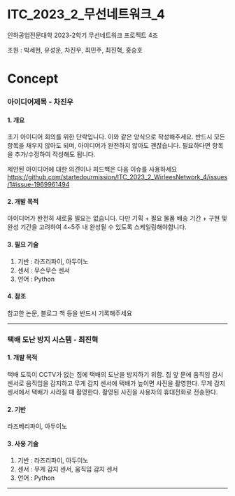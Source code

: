 # ITC_2023_2_무선네트워크_4


인하공업전문대학 2023-2학기 무선네트워크 프로젝트 4조

조원 : 박세현, 유성운, 차진우, 최민주, 최진혁, 홍승호


# Concept

### 아이디어제목 - 차진우

#### 1. 개요

초기 아이디어 회의를 위한 단락입니다.  이와 같은 양식으로 작성해주세요. 반드시 모든 항목을 채우지 않아도 되며, 아이디어가 완전하지 않아도 괜찮습니다. 필요하다면 항목을 추가/수정하여 작성해도 됩니다.  

제안된 아이디어에 대한 의견이나 피드백은 다음 이슈를 사용하세요
https://github.com/startedourmission/ITC_2023_2_WirleesNetwork_4/issues/1#issue-1969961494

#### 2. 개발 목적

아이디어가 완전히 새로울 필요는 없습니다. 다만 기획 + 필요 물품 배송 기간 +  구현 및 완성 기간을 고려하여 4~5주 내 완성될 수 있도록 스케일링해야합니다. 

#### 3. 필요 기술

1. 기반 : 라즈리파이, 아두이노
2. 센서 : 무슨무슨 센서
3. 언어 : Python

#### 4. 참조

참고한 논문, 블로그 책 등을 반드시 기록해주세요

***

### 택배 도난 방지 시스템 - 최진혁

#### 1. 개발 목적

택배 도둑이 CCTV가 없는 집에 택배의 도난을 방지하기 위함.
집 앞 문에 움직임 감시센서로 움직임을 감지하고 무게 감지 센서에 택배가 높이면 사진을 촬영한다.
무게 감지 센서에서 택배가 사라질 때 촬영한다.
촬영된 사진을 사용자의 휴대전화로 전송한다.
#### 2. 기반

라즈베리파이, 아두이노
#### 3. 사용 기술

1. 기반 : 라즈리파이, 아두이노
2. 센서 : 무게 감지 센서, 움직임 감지 센서
3. 언어 : Python

***
